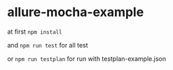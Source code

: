 # allure-mocha-example

at first `npm install`

and `npm run test` for all test

or `npm run testplan` for run with testplan-example.json
